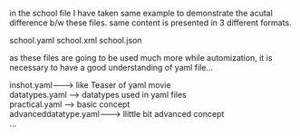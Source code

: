 in the school file I have taken same example to demonstrate the acutal difference b/w these files.
same content is presented in 3 different formats.

school.yaml
school.xml
school.json

as these files are going to be used much more while automization, it is necessary to have a good understanding of yaml file...

inshot.yaml---> like Teaser of yaml movie
<br>
datatypes.yaml --> datatypes used in yaml files
<br>
practical.yaml --> basic concept
<br>
advanceddatatype.yaml---> llittle bit advanced concept
<br>
...